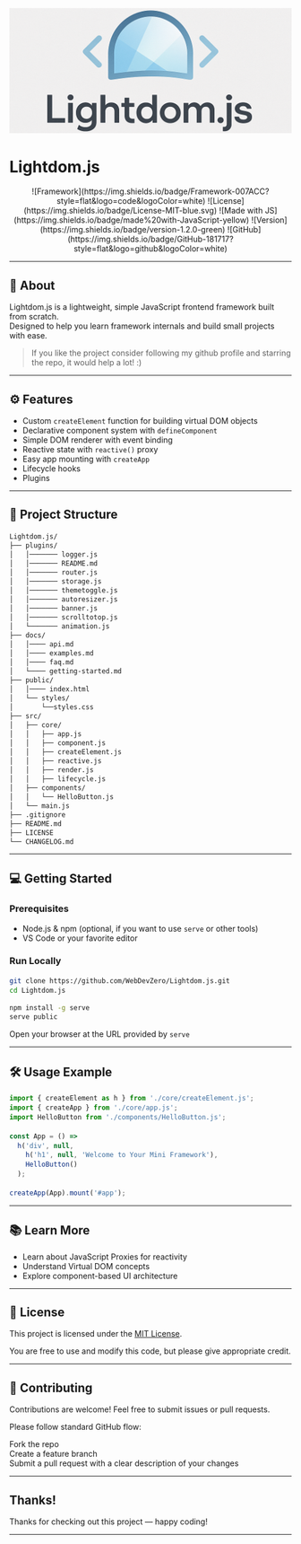![LightdomLogo](images/LightdomLOGO.png)

# Lightdom.js
<p align="center">
![Framework](https://img.shields.io/badge/Framework-007ACC?style=flat&logo=code&logoColor=white)
![License](https://img.shields.io/badge/License-MIT-blue.svg)
![Made with JS](https://img.shields.io/badge/made%20with-JavaScript-yellow)
![Version](https://img.shields.io/badge/version-1.2.0-green)
![GitHub](https://img.shields.io/badge/GitHub-181717?style=flat&logo=github&logoColor=white)
</p>

---

## 🚀 About

Lightdom.js is a lightweight, simple JavaScript frontend framework built from scratch.  
Designed to help you learn framework internals and build small projects with ease.

> If you like the project consider following my github profile and starring the repo, it would help a lot! :)

---

## ⚙️ Features

- Custom `createElement` function for building virtual DOM objects  
- Declarative component system with `defineComponent`  
- Simple DOM renderer with event binding  
- Reactive state with `reactive()` proxy  
- Easy app mounting with `createApp`
- Lifecycle hooks
- Plugins

---

## 📁 Project Structure

```text
Lightdom.js/
├── plugins/
│   │─────── logger.js
│   │─────── README.md
│   │─────── router.js
│   │─────── storage.js
│   │─────── themetoggle.js
│   │─────── autoresizer.js
│   │─────── banner.js
│   │─────── scrolltotop.js
│   └─────── animation.js
├── docs/
│   │──── api.md
│   │──── examples.md
│   │──── faq.md
│   └──── getting-started.md
├── public/
│   │──── index.html
│   └── styles/
│       └──styles.css
├── src/
│   ├── core/
│   │   ├── app.js
│   │   ├── component.js
│   │   ├── createElement.js
│   │   ├── reactive.js
│   │   ├── render.js
│   │   ├── lifecycle.js
│   ├── components/
│   │   └── HelloButton.js
│   └── main.js
├── .gitignore
├── README.md
├── LICENSE
└── CHANGELOG.md
```

---

## 💻 Getting Started

### Prerequisites

- Node.js & npm (optional, if you want to use `serve` or other tools)  
- VS Code or your favorite editor

### Run Locally

```bash
git clone https://github.com/WebDevZero/Lightdom.js.git
cd Lightdom.js
```

```bash
npm install -g serve
serve public
```

Open your browser at the URL provided by `serve`

---

## 🛠️ Usage Example

```js
import { createElement as h } from './core/createElement.js';
import { createApp } from './core/app.js';
import HelloButton from './components/HelloButton.js';

const App = () =>
  h('div', null,
    h('h1', null, 'Welcome to Your Mini Framework'),
    HelloButton()
  );

createApp(App).mount('#app');
```

---

## 📚 Learn More

- Learn about JavaScript Proxies for reactivity  
- Understand Virtual DOM concepts  
- Explore component-based UI architecture

---

## 📄 License

This project is licensed under the [MIT License](LICENSE).

You are free to use and modify this code, but please give appropriate credit.

---

## 🤝 Contributing

Contributions are welcome! Feel free to submit issues or pull requests.

Please follow standard GitHub flow:

Fork the repo<br>
Create a feature branch<br>
Submit a pull request with a clear description of your changes

---

## Thanks!

Thanks for checking out this project — happy coding!

---

